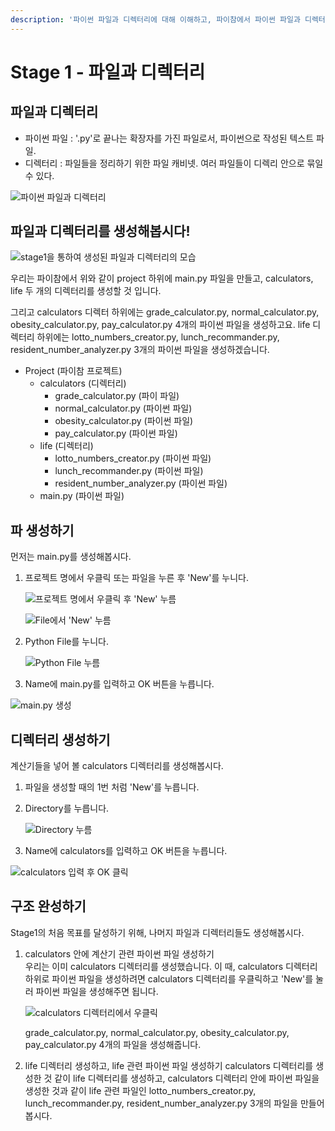 ```yaml
---
description: '파이썬 파일과 디렉터리에 대해 이해하고, 파이참에서 파이썬 파일과 디렉터리를 생성해봅니다.'
---
```


# Stage 1 - 파일과 디렉터리

## 파일과 디렉터리

* 파이썬 파일 : '.py'로 끝나는 확장자를 가진 파일로서, 파이썬으로 작성된 텍스트 파일.
* 디렉터리 : 파일들을 정리하기 위한 파일 캐비넷. 여러 파일들이 디렉리 안으로 묶일 수 있다.

![&#xD30C;&#xC774;&#xC36C; &#xD30C;&#xC77C;&#xACFC; &#xB514;&#xB809;&#xD130;&#xB9AC;](../.gitbook/assets/undefined.png)

## 파일과 디렉터리를 생성해봅시다!

![stage1&#xC744; &#xD1B5;&#xD558;&#xC5EC; &#xC0DD;&#xC131;&#xB41C; &#xD30C;&#xC77C;&#xACFC; &#xB514;&#xB809;&#xD130;&#xB9AC;&#xC758; &#xBAA8;&#xC2B5;](../.gitbook/assets/stage1.png)

우리는 파이참에서 위와 같이 project 하위에 main.py 파일을 만들고, calculators, life 두 개의 디렉터리를 생성할 것 입니다.

그리고 calculators 디렉터 하위에는 grade\_calculator.py, normal\_calculator.py, obesity\_calculator.py, pay\_calculator.py 4개의 파이썬 파일을 생성하고요. life 디렉터리 하위에는 lotto\_numbers\_creator.py, lunch\_recommander.py, resident\_number\_analyzer.py 3개의 파이썬 파일을 생성하겠습니다.

* Project \(파이참 프로젝트\)
  * calculators \(디렉터리\)
    * grade\_calculator.py \(파이 파일\)
    * normal\_calculator.py \(파이썬 파일\)
    * obesity\_calculator.py \(파이썬 파일\)
    * pay\_calculator.py \(파이썬 파일\)
  * life \(디렉터리\)
    * lotto\_numbers\_creator.py \(파이썬 파일\)
    * lunch\_recommander.py \(파이썬 파일\)
    * resident\_number\_analyzer.py \(파이썬 파일\)
  * main.py \(파이썬 파일\)



## 파 생성하기

먼저는 main.py를 생성해봅시다.

1. 프로젝트 명에서 우클릭 또는 파일을 누른 후 'New'를 누니다.

   ![&#xD504;&#xB85C;&#xC81D;&#xD2B8; &#xBA85;&#xC5D0;&#xC11C; &#xC6B0;&#xD074;&#xB9AD; &#xD6C4; &apos;New&apos; &#xB204;&#xB984;](../.gitbook/assets/image%20%284%29.png)

   ![File&#xC5D0;&#xC11C; &apos;New&apos; &#xB204;&#xB984;](../.gitbook/assets/image%20%2821%29.png)

2. Python File를 누니다.

   ![Python File &#xB204;&#xB984;](../.gitbook/assets/image%20%281%29.png)

3. Name에 main.py를 입력하고 OK 버튼을 누릅니다.

![main.py &#xC0DD;&#xC131;](../.gitbook/assets/112.png)

## 디렉터리 생성하기

계산기들을 넣어 볼 calculators 디렉터리를 생성해봅시다.

1. 파일을 생성할 때의 1번 처럼 'New'를 누릅니다.
2. Directory를 누릅니다.  


   ![Directory &#xB204;&#xB984;](../.gitbook/assets/image%20%2814%29.png)

3. Name에 calculators를 입력하고 OK 버튼을 누릅니다.

![calculators &#xC785;&#xB825; &#xD6C4; OK &#xD074;&#xB9AD;](../.gitbook/assets/stage1-2.png)

## 구조 완성하기

Stage1의 처음 목표를 달성하기 위해, 나머지 파일과 디렉터리들도 생성해봅시다.

1. calculators 안에 계산기 관련 파이썬 파일 생성하기  
   우리는 이미 calculators 디렉터리를 생성했습니다. 이 때, calculators 디렉터리 하위로 파이썬 파일을 생성하려면 calculators 디렉터리를 우클릭하고 'New'를 눌러 파이썬 파일을 생성해주면 됩니다.

   ![calculators &#xB514;&#xB809;&#xD130;&#xB9AC;&#xC5D0;&#xC11C; &#xC6B0;&#xD074;&#xB9AD;](../.gitbook/assets/image%20%282%29.png)

   grade\_calculator.py, normal\_calculator.py, obesity\_calculator.py, pay\_calculator.py 4개의 파일을 생성해줍니다.  

2. life 디렉터리 생성하고, life 관련 파이썬 파일 생성하기 calculators 디렉터리를 생성한 것 같이 life 디렉터리를 생성하고, calculators 디렉터리 안에 파이썬 파일을 생성한 것과 같이 life 관련 파일인 lotto\_numbers\_creator.py, lunch\_recommander.py, resident\_number\_analyzer.py 3개의 파일을 만들어봅시다.



